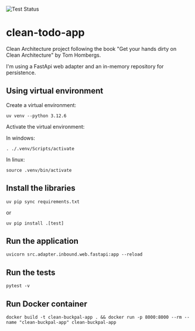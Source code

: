 ![Test Status](https://github.com/gmunumel/clean-buckpal-app/actions/workflows/python-tests.yml/badge.svg)

# clean-todo-app

Clean Architecture project following the book "Get your hands dirty on Clean Architecture" by Tom Hombergs.

I'm using a FastApi web adapter and an in-memory repository for persistence.

## Using virtual environment

Create a virtual environment:

    uv venv --python 3.12.6

Activate the virtual environment:

In windows:

    . ./.venv/Scripts/activate

In linux:

    source .venv/bin/activate

## Install the libraries

    uv pip sync requirements.txt

or

    uv pip install .[test]

## Run the application

    uvicorn src.adapter.inbound.web.fastapi:app --reload

## Run the tests

    pytest -v

## Run Docker container

    docker build -t clean-buckpal-app . && docker run -p 8000:8000 --rm --name "clean-buckpal-app" clean-buckpal-app
